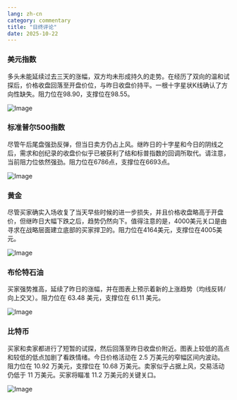 ```yaml
---
lang: zh-cn
category: commentary
title: "日终评论"
date: 2025-10-22
---
```


### 美元指数

多头未能延续过去三天的涨幅，双方均未形成持久的走势。在经历了双向的温和试探后，价格收盘回落至开盘价位，与昨日收盘价持平。一根十字星状K线确认了方向性缺失。阻力位在98.90，支撑位在98.55。

![Image](https://markleighedu.github.io/img/Oct-2025/22-Oct-2025/usdindex.jpg)

### 标准普尔500指数

尽管午后尾盘强劲反弹，但当日卖方仍占上风。继昨日的十字星和今日的阴线之后，需求和创纪录的收盘价似乎已被获利了结和标普指数的回调所取代。请注意，当前阻力位依然强劲。阻力位在6786点，支撑位在6693点。

![Image](https://markleighedu.github.io/img/Oct-2025/22-Oct-2025/sp500.jpg)

### 黄金

尽管买家确实入场收复了当天早些时候的进一步损失，并且价格收盘略高于开盘价，但继昨日大幅下跌之后，趋势仍然向下。值得注意的是，4000美元关口是由寻求在战略层面建立底部的买家捍卫的。阻力位在4164美元，支撑位在4005美元。

![Image](https://markleighedu.github.io/img/Oct-2025/22-Oct-2025/gold.jpg)

### 布伦特石油

买家强势推高，延续了昨日的涨幅，并在图表上预示着新的上涨趋势（均线反转/向上交叉）。阻力位在 63.48 美元，支撑位在 61.11 美元。

![Image](https://markleighedu.github.io/img/Oct-2025/22-Oct-2025/brentoil.jpg)

### 比特币

买家和卖家都进行了短暂的试探，然后回落至昨日收盘价附近。图表上较低的高点和较低的低点加剧了看跌情绪。今日价格活动在 2.5 万美元的窄幅区间内波动。阻力位在 10.92 万美元，支撑位在 10.68 万美元。卖家似乎占据上风，交易活动仍低于 11 万美元。买家将瞄准 11.2 万美元的关键关口。

![Image](https://markleighedu.github.io/img/Oct-2025/22-Oct-2025/bitcoin.jpg)

